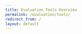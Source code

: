 ```yaml
---
title: Evaluation Tools Overview
permalink: /evaluation/tools/
redirect_from: /
layout: default
---
```


